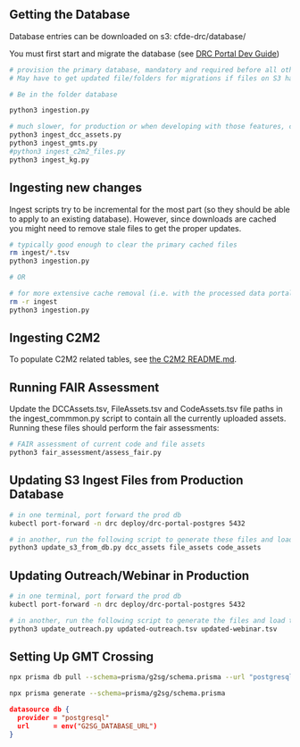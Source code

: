 ## Getting the Database

Database entries can be downloaded on s3: cfde-drc/database/

You must first start and migrate the database (see [DRC Portal Dev Guide](../drc-portals/README.md))

```bash
# provision the primary database, mandatory and required before all other scripts
# May have to get updated file/folders for migrations if files on S3 have a different set of columns (see ingest_common.py)

# Be in the folder database

python3 ingestion.py

# much slower, for production or when developing with those features, can be omitted until necessary
python3 ingest_dcc_assets.py
python3 ingest_gmts.py
#python3 ingest_c2m2_files.py
python3 ingest_kg.py
```

## Ingesting new changes

Ingest scripts try to be incremental for the most part (so they should be able to apply to an existing database). However, since downloads are cached you might need to remove stale files to get the proper updates.

```bash
# typically good enough to clear the primary cached files
rm ingest/*.tsv
python3 ingestion.py

# OR

# for more extensive cache removal (i.e. with the processed data portal files), typically shouldn't be necessary
rm -r ingest
python3 ingestion.py
```

## Ingesting C2M2

To populate C2M2 related tables, see [the C2M2 README.md](C2M2/README.md).

## Running FAIR Assessment 

Update the DCCAssets.tsv, FileAssets.tsv and CodeAssets.tsv file paths in the ingest_commmon.py script to contain all the currently uploaded assets. Running these files should perform the fair assessments:
```bash
# FAIR assessment of current code and file assets
python3 fair_assessment/assess_fair.py

```

## Updating S3 Ingest Files from Production Database
```bash
# in one terminal, port forward the prod db
kubectl port-forward -n drc deploy/drc-portal-postgres 5432

# in another, run the following script to generate these files and load them into s3
python3 update_s3_from_db.py dcc_assets file_assets code_assets
```

## Updating Outreach/Webinar in Production
```bash
# in one terminal, port forward the prod db
kubectl port-forward -n drc deploy/drc-portal-postgres 5432

# in another, run the following script to generate the files and load them into s3 & the prod database
python3 update_outreach.py updated-outreach.tsv updated-webinar.tsv
```

## Setting Up GMT Crossing

```bash
npx prisma db pull --schema=prisma/g2sg/schema.prisma --url "postgresql://postgres:<password>@localhost:5436/postgres"

npx prisma generate --schema=prisma/g2sg/schema.prisma
```

```json
datasource db {
  provider = "postgresql"
  url      = env("G2SG_DATABASE_URL")
}
```